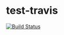 # test-travis

[![Build Status](https://travis-ci.org/luanpcweb/test-travis.svg?branch=master)](https://travis-ci.org/luanpcweb/test-travis)

